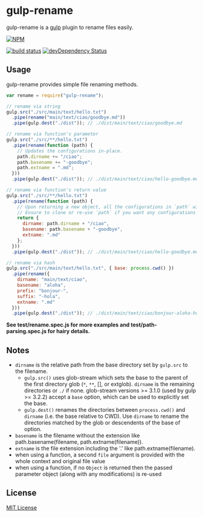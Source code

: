 # gulp-rename

gulp-rename is a [gulp](https://github.com/wearefractal/gulp) plugin to rename files easily.

[![NPM](https://nodei.co/npm/gulp-rename.png?downloads=true&downloadRank=true&stars=true)](https://nodei.co/npm/gulp-rename/)

[![build status](https://secure.travis-ci.org/hparra/gulp-rename.svg)](http://travis-ci.org/hparra/gulp-rename)
[![devDependency Status](https://david-dm.org/hparra/gulp-rename/dev-status.svg)](https://david-dm.org/hparra/gulp-rename#info=devDependencies)

## Usage

gulp-rename provides simple file renaming methods.

```javascript
var rename = require("gulp-rename");

// rename via string
gulp.src("./src/main/text/hello.txt")
  .pipe(rename("main/text/ciao/goodbye.md"))
  .pipe(gulp.dest("./dist")); // ./dist/main/text/ciao/goodbye.md

// rename via function's parameter
gulp.src("./src/**/hello.txt")
  .pipe(rename(function (path) {
    // Updates the configurations in-place.
    path.dirname += "/ciao";
    path.basename += "-goodbye";
    path.extname = ".md";
  }))
  .pipe(gulp.dest("./dist")); // ./dist/main/text/ciao/hello-goodbye.md

// rename via function's return value
gulp.src("./src/**/hello.txt")
  .pipe(rename(function (path) {
    // Upon returning a new object, all the configurations in `path` will be discarded.
    // Ensure to clone or re-use `path` if you want any configurations to persist.
    return {
      dirname: path.dirname + "/ciao",
      basename: path.basename + "-goodbye",
      extname: ".md"
    };
  }))
  .pipe(gulp.dest("./dist")); // ./dist/main/text/ciao/hello-goodbye.md

// rename via hash
gulp.src("./src/main/text/hello.txt", { base: process.cwd() })
  .pipe(rename({
    dirname: "main/text/ciao",
    basename: "aloha",
    prefix: "bonjour-",
    suffix: "-hola",
    extname: ".md"
  }))
  .pipe(gulp.dest("./dist")); // ./dist/main/text/ciao/bonjour-aloha-hola.md
```

**See test/rename.spec.js for more examples and test/path-parsing.spec.js for hairy details.**

## Notes

* `dirname` is the relative path from the base directory set by `gulp.src` to the filename.
  * `gulp.src()` uses glob-stream which sets the base to the parent of the first directory glob (`*`, `**`, [], or extglob). `dirname` is the remaining directories or `./` if none. glob-stream versions >= 3.1.0 (used by gulp >= 3.2.2) accept a `base` option, which can be used to explicitly set the base.
  * `gulp.dest()` renames the directories between `process.cwd()` and `dirname` (i.e. the base relative to CWD). Use `dirname` to rename the directories matched by the glob or descendents of the base of option.
* `basename` is the filename without the extension like path.basename(filename, path.extname(filename)).
* `extname` is the file extension including the '.' like path.extname(filename).
* when using a function, a second `file` argument is provided with the whole context and original file value
* when using a function, if no `Object` is returned then the passed parameter object (along with any modifications) is re-used

## License

[MIT License](http://en.wikipedia.org/wiki/MIT_License)
